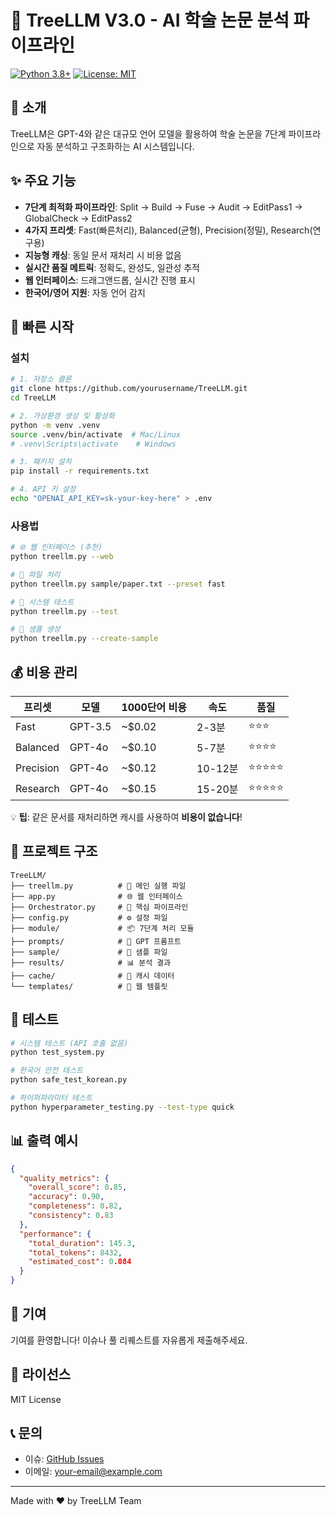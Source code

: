 # 🌳 TreeLLM V3.0 - AI 학술 논문 분석 파이프라인

[![Python 3.8+](https://img.shields.io/badge/python-3.8+-blue.svg)](https://www.python.org/downloads/)
[![License: MIT](https://img.shields.io/badge/License-MIT-yellow.svg)](https://opensource.org/licenses/MIT)

## 📖 소개

TreeLLM은 GPT-4와 같은 대규모 언어 모델을 활용하여 학술 논문을 7단계 파이프라인으로 자동 분석하고 구조화하는 AI 시스템입니다.

## ✨ 주요 기능

- **7단계 최적화 파이프라인**: Split → Build → Fuse → Audit → EditPass1 → GlobalCheck → EditPass2
- **4가지 프리셋**: Fast(빠른처리), Balanced(균형), Precision(정밀), Research(연구용)
- **지능형 캐싱**: 동일 문서 재처리 시 비용 없음
- **실시간 품질 메트릭**: 정확도, 완성도, 일관성 추적
- **웹 인터페이스**: 드래그앤드롭, 실시간 진행 표시
- **한국어/영어 지원**: 자동 언어 감지

## 🚀 빠른 시작

### 설치

```bash
# 1. 저장소 클론
git clone https://github.com/yourusername/TreeLLM.git
cd TreeLLM

# 2. 가상환경 생성 및 활성화
python -m venv .venv
source .venv/bin/activate  # Mac/Linux
# .venv\Scripts\activate    # Windows

# 3. 패키지 설치
pip install -r requirements.txt

# 4. API 키 설정
echo "OPENAI_API_KEY=sk-your-key-here" > .env
```

### 사용법

```bash
# 🌐 웹 인터페이스 (추천)
python treellm.py --web

# 📄 파일 처리
python treellm.py sample/paper.txt --preset fast

# 🧪 시스템 테스트
python treellm.py --test

# 📝 샘플 생성
python treellm.py --create-sample
```

## 💰 비용 관리

| 프리셋 | 모델 | 1000단어 비용 | 속도 | 품질 |
|--------|------|---------------|------|------|
| Fast | GPT-3.5 | ~$0.02 | 2-3분 | ⭐⭐⭐ |
| Balanced | GPT-4o | ~$0.10 | 5-7분 | ⭐⭐⭐⭐ |
| Precision | GPT-4o | ~$0.12 | 10-12분 | ⭐⭐⭐⭐⭐ |
| Research | GPT-4o | ~$0.15 | 15-20분 | ⭐⭐⭐⭐⭐ |

💡 **팁**: 같은 문서를 재처리하면 캐시를 사용하여 **비용이 없습니다**!

## 📂 프로젝트 구조

```
TreeLLM/
├── treellm.py          # 🎯 메인 실행 파일
├── app.py              # 🌐 웹 인터페이스
├── Orchestrator.py     # 🔧 핵심 파이프라인
├── config.py           # ⚙️ 설정 파일
├── module/             # 📦 7단계 처리 모듈
├── prompts/            # 📝 GPT 프롬프트
├── sample/             # 📄 샘플 파일
├── results/            # 📊 분석 결과
├── cache/              # 💾 캐시 데이터
└── templates/          # 🎨 웹 템플릿
```

## 🧪 테스트

```bash
# 시스템 테스트 (API 호출 없음)
python test_system.py

# 한국어 안전 테스트
python safe_test_korean.py

# 하이퍼파라미터 테스트
python hyperparameter_testing.py --test-type quick
```

## 📊 출력 예시

```json
{
  "quality_metrics": {
    "overall_score": 0.85,
    "accuracy": 0.90,
    "completeness": 0.82,
    "consistency": 0.83
  },
  "performance": {
    "total_duration": 145.3,
    "total_tokens": 8432,
    "estimated_cost": 0.084
  }
}
```

## 🤝 기여

기여를 환영합니다! 이슈나 풀 리퀘스트를 자유롭게 제출해주세요.

## 📜 라이선스

MIT License

## 📞 문의

- 이슈: [GitHub Issues](https://github.com/yourusername/TreeLLM/issues)
- 이메일: your-email@example.com

---

Made with ❤️ by TreeLLM Team
